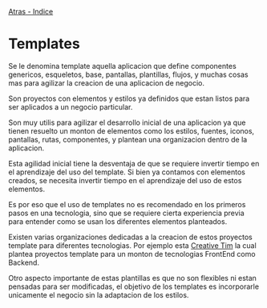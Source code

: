 [Atras - Indice](https://github.com/daniel18acevedo/DA2-Tecnologia/tree/angular-style)

# Templates

Se le denomina template aquella aplicacion que define componentes genericos, esqueletos, base, pantallas, plantillas, flujos, y muchas cosas mas para agilizar la creacion de una aplicacion de negocio.

Son proyectos con elementos y estilos ya definidos que estan listos para ser aplicados a un negocio particular.

Son muy utilis para agilizar el desarrollo inicial de una aplicacion ya que tienen resuelto un monton de elementos como los estilos, fuentes, iconos, pantallas, rutas, componentes, y plantean una organizacion dentro de la aplicacion.

Esta agilidad inicial tiene la desventaja de que se requiere invertir tiempo en el aprendizaje del uso del template. Si bien ya contamos con elementos creados, se necesita invertir tiempo en el aprendizaje del uso de estos elementos.

Es por eso que el uso de templates no es recomendado en los primeros pasos en una tecnologia, sino que se requiere cierta experiencia previa para entender como se usan los diferentes elementos planteados.

Existen varias organizaciones dedicadas a la creacion de estos proyectos template para diferentes tecnologias. Por ejemplo esta [Creative Tim](https://www.creative-tim.com/) la cual plantea proyectos template para un monton de tecnologias FrontEnd como Backend.

Otro aspecto importante de estas plantillas es que no son flexibles ni estan pensadas para ser modificadas, el objetivo de los templates es incorporarle unicamente el negocio sin la adaptacion de los estilos.


